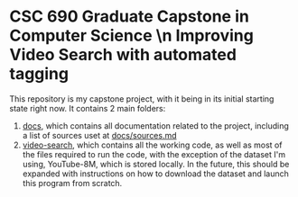 # CSC 690 Graduate Capstone in Computer Science \n Improving Video Search with automated tagging

This repository is my capstone project, with it being in its initial starting state right now. It contains 2 main folders:

1. [docs](docs), which contains all documentation related to the project, including a list of sources uset at [docs/sources.md](docs/sources.md)
2. [video-search](video-search), which contains all the working code, as well as most of the files required to run the code, with the exception of the dataset I'm using, YouTube-8M, which is stored locally. In the future, this should be expanded with instructions on how to download the dataset and launch this program from scratch.
